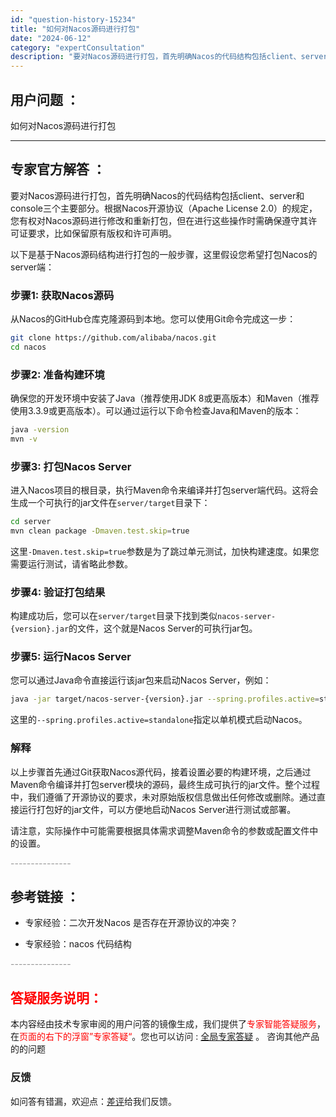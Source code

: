 ```yaml
---
id: "question-history-15234"
title: "如何对Nacos源码进行打包"
date: "2024-06-12"
category: "expertConsultation"
description: "要对Nacos源码进行打包，首先明确Nacos的代码结构包括client、server和console三个主要部分。根据Nacos开源协议（Apache License 2.0）的规定，您有权对Nacos源码进行修改和重新打包，但在进行这些操作时需确保遵守其许可证要求，比如保留原有版权和许可声明。以"
---
```


## 用户问题 ： 
 如何对Nacos源码进行打包  

---------------
## 专家官方解答 ：

要对Nacos源码进行打包，首先明确Nacos的代码结构包括client、server和console三个主要部分。根据Nacos开源协议（Apache License 2.0）的规定，您有权对Nacos源码进行修改和重新打包，但在进行这些操作时需确保遵守其许可证要求，比如保留原有版权和许可声明。

以下是基于Nacos源码结构进行打包的一般步骤，这里假设您希望打包Nacos的server端：

### 步骤1: 获取Nacos源码
从Nacos的GitHub仓库克隆源码到本地。您可以使用Git命令完成这一步：
```bash
git clone https://github.com/alibaba/nacos.git
cd nacos
```

### 步骤2: 准备构建环境
确保您的开发环境中安装了Java（推荐使用JDK 8或更高版本）和Maven（推荐使用3.3.9或更高版本）。可以通过运行以下命令检查Java和Maven的版本：
```bash
java -version
mvn -v
```

### 步骤3: 打包Nacos Server
进入Nacos项目的根目录，执行Maven命令来编译并打包server端代码。这将会生成一个可执行的jar文件在`server/target`目录下：
```bash
cd server
mvn clean package -Dmaven.test.skip=true
```
这里`-Dmaven.test.skip=true`参数是为了跳过单元测试，加快构建速度。如果您需要运行测试，请省略此参数。

### 步骤4: 验证打包结果
构建成功后，您可以在`server/target`目录下找到类似`nacos-server-{version}.jar`的文件，这个就是Nacos Server的可执行jar包。

### 步骤5: 运行Nacos Server
您可以通过Java命令直接运行该jar包来启动Nacos Server，例如：
```bash
java -jar target/nacos-server-{version}.jar --spring.profiles.active=standalone
```
这里的`--spring.profiles.active=standalone`指定以单机模式启动Nacos。

### 解释
以上步骤首先通过Git获取Nacos源代码，接着设置必要的构建环境，之后通过Maven命令编译并打包server模块的源码，最终生成可执行的jar文件。整个过程中，我们遵循了开源协议的要求，未对原始版权信息做出任何修改或删除。通过直接运行打包好的jar文件，可以方便地启动Nacos Server进行测试或部署。

请注意，实际操作中可能需要根据具体需求调整Maven命令的参数或配置文件中的设置。


<font color="#949494">---------------</font> 


## 参考链接 ：

* 专家经验：二次开发Nacos 是否存在开源协议的冲突？ 
 
 * 专家经验：nacos 代码结构 


 <font color="#949494">---------------</font> 
 


## <font color="#FF0000">答疑服务说明：</font> 

本内容经由技术专家审阅的用户问答的镜像生成，我们提供了<font color="#FF0000">专家智能答疑服务</font>，在<font color="#FF0000">页面的右下的浮窗”专家答疑“</font>。您也可以访问 : [全局专家答疑](https://answer.opensource.alibaba.com/docs/intro) 。 咨询其他产品的的问题

### 反馈
如问答有错漏，欢迎点：[差评](https://ai.nacos.io/user/feedbackByEnhancerGradePOJOID?enhancerGradePOJOId=15257)给我们反馈。
